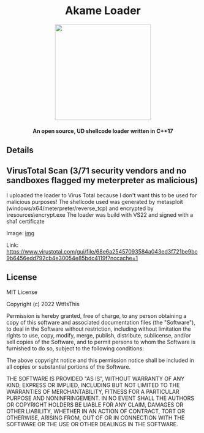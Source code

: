 <h1 align="center">Akame Loader</h1>
<p align="center">
  <img width="250" height="250" src="https://raw.githubusercontent.com/Wtf-Is-This-x1337/Akame-Loader/main/Images/akame.png" width="250" height="250">
</p>
<h4 align="center">An open source, UD shellcode loader written in C++17</h4>

## Details


## VirusTotal Scan (3/71 security vendors and no sandboxes flagged my meterpreter as malicious)
I uploaded the loader to Virus Total because I don't want this to be used for malicious purposes!
The shellcode used was generated by metasploit (windows/x64/meterpreter/reverse_tcp) and encrypted by \resources\encrypt.exe
The loader was build with VS22 and signed with a sha1 certificate

Image:
[img](https://raw.githubusercontent.com/Wtf-Is-This-x1337/Akame-Loader/main/Images/virustotal.png)

Link: https://www.virustotal.com/gui/file/68e6a25457093584a043ed3f721be9bc9b6456edd792cb4e30054e85bdc4119f?nocache=1

## License
MIT License

Copyright (c) 2022 WtfIsThis

Permission is hereby granted, free of charge, to any person obtaining a copy
of this software and associated documentation files (the "Software"), to deal
in the Software without restriction, including without limitation the rights
to use, copy, modify, merge, publish, distribute, sublicense, and/or sell
copies of the Software, and to permit persons to whom the Software is
furnished to do so, subject to the following conditions:

The above copyright notice and this permission notice shall be included in all
copies or substantial portions of the Software.

THE SOFTWARE IS PROVIDED "AS IS", WITHOUT WARRANTY OF ANY KIND, EXPRESS OR
IMPLIED, INCLUDING BUT NOT LIMITED TO THE WARRANTIES OF MERCHANTABILITY,
FITNESS FOR A PARTICULAR PURPOSE AND NONINFRINGEMENT. IN NO EVENT SHALL THE
AUTHORS OR COPYRIGHT HOLDERS BE LIABLE FOR ANY CLAIM, DAMAGES OR OTHER
LIABILITY, WHETHER IN AN ACTION OF CONTRACT, TORT OR OTHERWISE, ARISING FROM,
OUT OF OR IN CONNECTION WITH THE SOFTWARE OR THE USE OR OTHER DEALINGS IN THE
SOFTWARE.
